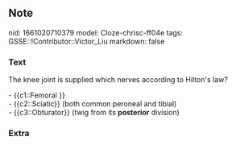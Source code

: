 ## Note
nid: 1661020710379
model: Cloze-chrisc-ff04e
tags: GSSE::!Contributor::Victor_Liu
markdown: false

### Text
The knee joint is supplied which nerves according to Hilton's law?
<div>
  - {{c1::Femoral }}
</div>
<div>
  - {{c2::Sciatic}} (both common peroneal and tibial)
</div>
<div>
  - {{c3::Obturator}} (twig from its <b>posterior</b> division)
</div>

### Extra

